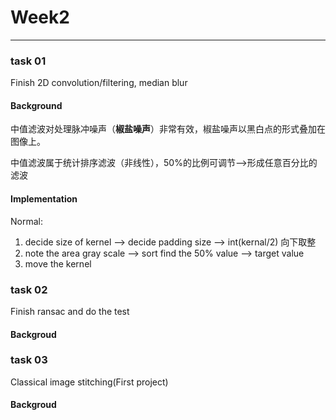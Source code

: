 # Week2
---
### task 01
Finish 2D convolution/filtering, median blur

#### Background

中值滤波对处理脉冲噪声（**椒盐噪声**）非常有效，椒盐噪声以黑白点的形式叠加在图像上。

中值滤波属于统计排序滤波（非线性），50%的比例可调节-->形成任意百分比的滤波

#### Implementation

Normal:
1. decide size of kernel --> decide padding size --> int(kernal/2) 向下取整
2. note the area gray scale --> sort find the 50% value --> target value
3. move the kernel

### task 02
Finish ransac and do the test

#### Backgroud

### task 03
Classical image stitching(First project)

#### Backgroud
 
